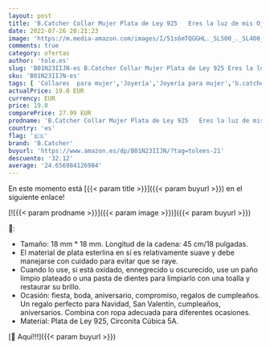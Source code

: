 ```yaml
---
layout: post
title: 'B.Catcher Collar Mujer Plata de Ley 925   Eres la luz de mis Ojos   con para Regalo San Valentín Originales Cadena 45cm Longitud'
date: 2022-07-26 20:21:23
image: 'https://m.media-amazon.com/images/I/51s6mTQGGHL._SL500_._SL400_.jpg'
comments: true
category: ofertas
author: 'tole.es'
slug: 'B01N23IIJN-es B.Catcher Collar Mujer Plata de Ley 925 Eres la luz de mis...'
sku: 'B01N23IIJN-es'
tags: [ 'Collares  para mujer','Joyería','Joyería para mujer','b.catcher','de','ley','plata','🇪🇸', ]
actualPrice: 19.0 EUR
currency: EUR
price: 19.0
comparePrice: 27.99 EUR
prodname: 'B.Catcher Collar Mujer Plata de Ley 925   Eres la luz de mis Ojos   con para Regalo San Valentín Originales Cadena 45cm Longitud'
country: 'es'
flag: '🇪🇸'
brand: 'B.Catcher'
buyurl: 'https://www.amazon.es/dp/B01N23IIJN/?tag=tolees-21'
descuento: '32.12'
average: '24.656984126984'
---
```


En este momento está [{{< param title >}}]({{< param buyurl >}}) en el siguiente enlace!

[![{{< param prodname >}}]({{< param image >}})]({{< param buyurl >}})

🔎:

- Tamaño: 18 mm * 18 mm. Longitud de la cadena: 45 cm/18 pulgadas.
- El material de plata esterlina en sí es relativamente suave y debe manejarse con cuidado para evitar que se raye.
- Cuando lo use, si está oxidado, ennegrecido u oscurecido, use un paño limpio plateado o una pasta de dientes para limpiarlo con una toalla y restaurar su brillo.
- Ocasión: fiesta, boda, aniversario, compromiso, regalos de cumpleaños. Un regalo perfecto para Navidad, San Valentín, cumpleaños, aniversarios. Combina con ropa adecuada para diferentes ocasiones.
- Material: Plata de Ley 925, Circonita Cúbica 5A.

[🛒 Aquí!!!]({{< param buyurl >}})
